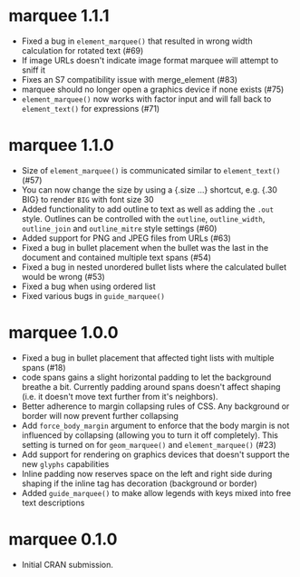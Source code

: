 # marquee 1.1.1

* Fixed a bug in `element_marquee()` that resulted in wrong width calculation
  for rotated text (#69)
* If image URLs doesn't indicate image format marquee will attempt to sniff it
* Fixes an S7 compatibility issue with merge_element (#83)
* marquee should no longer open a graphics device if none exists (#75)
* `element_marquee()` now works with factor input and will fall back to
  `element_text()` for expressions (#71)

# marquee 1.1.0

* Size of `element_marquee()` is communicated similar to `element_text()` (#57)
* You can now change the size by using a {.size ...} shortcut, e.g. {.30 BIG} to
  render `BIG` with font size 30
* Added functionality to add outline to text as well as adding the `.out` style.
  Outlines can be controlled with the `outline`, `outline_width`, `outline_join`
  and `outline_mitre` style settings (#60)
* Added support for PNG and JPEG files from URLs (#63)
* Fixed a bug in bullet placement when the bullet was the last in the document
  and contained multiple text spans (#54)
* Fixed a bug in nested unordered bullet lists where the calculated bullet would
  be wrong (#53)
* Fixed a bug when using ordered list
* Fixed various bugs in `guide_marquee()`

# marquee 1.0.0

* Fixed a bug in bullet placement that affected tight lists with multiple spans
  (#18)
* code spans gains a slight horizontal padding to let the background breathe a
  bit. Currently padding around spans doesn't affect shaping (i.e. it doesn't
  move text further from it's neighbors).
* Better adherence to margin collapsing rules of CSS. Any background or border
  will now prevent further collapsing
* Add `force_body_margin` argument to enforce that the body margin is not
  influenced by collapsing (allowing you to turn it off completely). This
  setting is turned on for `geom_marquee()` and `element_marquee()` (#23)
* Add support for rendering on graphics devices that doesn't support the new
  `glyphs` capabilities
* Inline padding now reserves space on the left and right side during shaping if
  the inline tag has decoration (background or border)
* Added `guide_marquee()` to make allow legends with keys mixed into free text
  descriptions

# marquee 0.1.0

* Initial CRAN submission.
